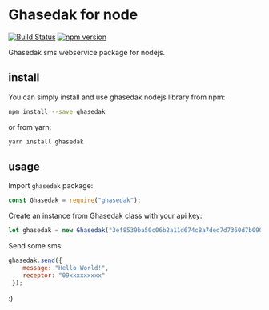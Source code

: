 # Ghasedak for node
[![Build Status](https://travis-ci.org/ghasedakapi/ghasedak-node.svg?branch=master)](https://travis-ci.org/ghasedakapi/ghasedak-node)
[![npm version](https://badge.fury.io/js/ghasedak.svg)](https://badge.fury.io/js/ghasedak)

Ghasedak sms webservice package for nodejs.

## install

You can simply install and use ghasedak nodejs library from npm:

```sh
npm install --save ghasedak
```

or from yarn:

```sh
yarn install ghasedak
```
## usage

Import `ghasedak` package:

```javascript
const Ghasedak = require("ghasedak");
```

Create an instance from Ghasedak class with your api key:

```javascript
let ghasedak = new Ghasedak("3ef8539ba50c06b2a11d674c8a7ded7d7360d7b090b5146ff0761e8d9927bd31");
```

Send some sms:

```javascript
ghasedak.send({
 	message: "Hello World!",
 	receptor: "09xxxxxxxxx"
 });
```
:)





